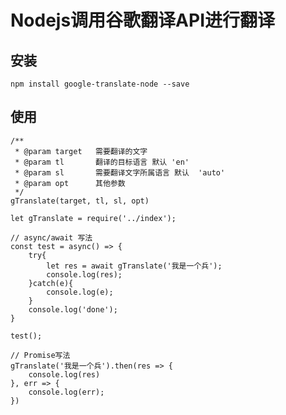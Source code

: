 # Nodejs调用谷歌翻译API进行翻译

## 安装

`npm install google-translate-node --save`

## 使用

```
/**
 * @param target   需要翻译的文字
 * @param tl       翻译的目标语言 默认 'en'
 * @param sl       需要翻译文字所属语言 默认  'auto'
 * @param opt      其他参数
 */
gTranslate(target, tl, sl, opt)
```


```
let gTranslate = require('../index');

// async/await 写法
const test = async() => {
	try{
        let res = await gTranslate('我是一个兵');
		console.log(res);
    }catch(e){
        console.log(e);
    }
	console.log('done');
}

test();

// Promise写法
gTranslate('我是一个兵').then(res => {
	console.log(res)
}, err => {
	console.log(err);
})

```
